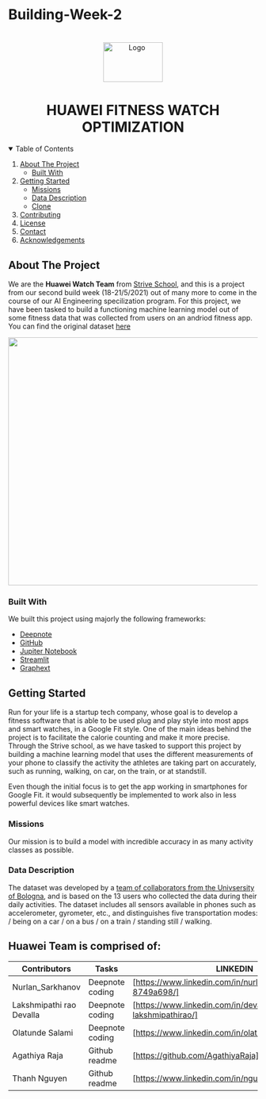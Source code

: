 # Building-Week-2
#
<!-- PROJECT SHIELDS -->
<!--
*** I'm using markdown "reference style" links for readability.
*** Reference links are enclosed in brackets [ ] instead of parentheses ( ).
*** See the bottom of this document for the declaration of the reference variables
*** for contributors-url, forks-url, etc. This is an optional, concise syntax you may use.
*** https://www.markdownguide.org/basic-syntax/#reference-style-links


 [![Contributors][contributors-shield]][contributors-url]
 [![Forks][forks-shield]][forks-url]
 [![Issues][issues-shield]][issues-url]
-->

<!-- PROJECT LOGO -->
<p align="center">
  <a href="https://github.com/othneildrew/Best-README-Template">
    <img src="https://www.saggiamente.com/wp-content/uploads/2019/08/newlogoandroid.png" alt="Logo" width="120" height="80">
  </a>

  <h1 align="center">HUAWEI FITNESS WATCH OPTIMIZATION</h1>


<!-- TABLE OF CONTENTS -->
<details open="open">
  <summary>Table of Contents</summary>
  <ol>
    <li>
      <a href="#about-the-project">About The Project</a>
      <ul>
        <li><a href="#built-with">Built With</a></li>
      </ul>
    </li>
    <li>
      <a href="#getting-started">Getting Started</a>
      <ul>
       <li><a href="#missions">Missions</a></li>
        <li><a href="#data-description">Data Description</a></li>
        <li><a href="#installation">Clone</a></li>
      </ul>
    </li>
    <li><a href="#contributing">Contributing</a></li>
    <li><a href="#license">License</a></li>
    <li><a href="#contact">Contact</a></li>
    <li><a href="#acknowledgements">Acknowledgements</a></li>
  </ol>
</details>



<!-- ABOUT THE PROJECT -->
## About The Project
We are the **Huawei Watch Team** from [Strive School](https://strive.school/), and this is a project from our second build week (18-21/5/2021) out of many more to come in the course of our AI Engineering specilization program. For this project, we have been tasked to build a functioning machine learning model out of some fitness data that was collected from users on an andriod fitness app. You can find the original dataset [here](https://tempesta.cs.unibo.it/projects/us-tm2017/download.html)

<!--![Picture 1](https://user-images.githubusercontent.com/27528504/119095806-08d12000-ba13-11eb-9641-73e7fcb37a0d.png)-->

<!--![Picture 1](https://user-images.githubusercontent.com/27528504/119107723-cb26c400-ba1f-11eb-8bb6-77ba3ff42570.png)-->
<img src="https://user-images.githubusercontent.com/27528504/119107723-cb26c400-ba1f-11eb-8bb6-77ba3ff42570.png" width="600" height="500">

<!--
![alt text](https://trendyport.com/wp-content/uploads/2020/03/1-22-768x412.jpg)
![alt text](https://trendyport.com/wp-content/uploads/2020/03/1-768x512.jpeg)
![alt text](https://trendyport.com/wp-content/uploads/2020/03/1-23-768x432.jpg)
-->


### Built With

We built this project using majorly the following frameworks:
* [Deepnote](https://deepnote.com/)
* [GitHub](https://github.com/)
* [Jupiter Notebook](https://jupyter.org/)
* [Streamlit](https://streamlit.io/)
* [Graphext](https://www.graphext.com/)


<!-- GETTING STARTED -->
## Getting Started

Run for your life is a startup tech company, whose goal is to develop a fitness software that is able to be used plug and play style into most apps and smart watches, in a Google Fit style.
One of the main ideas behind the project is to facilitate the calorie counting and make it more precise. Through the Strive school, as we have tasked to support this project by building a machine learning model that uses the different measurements of your phone to classify the activity the athletes are taking part on accurately, such as running, walking, on car, on the train, or at standstill.

Even though the initial focus is to get the app working in smartphones for Google Fit. it would subsequently be implemented to work also in less powerful devices like smart watches.

<!--Since the software is meant to complement other apps the easier it is to attach to a fitness software the easier it would be to sell. Same applies to devices, the more devices is works on the easier it will be to sell.-->


### Missions
Our mission is to build a model with incredible accuracy in as many activity classes as possible. 
<!--We are willing to sacrifice some accuracy in exchange for classifying more classes, but never too much.
The model should be adaptable to more devices that maybe don't measure as much data as the one in our dataset so if you are able to achieve great results with less data we would be very interested in taking a look at them.
The more lightweight the better we even accept a ‘lite’ submission for smartwatches with the main submission.
What if we didn't need to plug this into another software? If you are able to do a precise calorie counter and deliver it with the model please do.-->



### Data Description

The dataset was developed by a [team of collaborators from the Univsersity of Bologna](https://tempesta.cs.unibo.it/projects/us-tm2017/tutorial.html#raw_data), and is based on the 13 users who collected the data during their daily activities. The dataset includes all sensors available in phones such as accelerometer, gyrometer, etc., and distinguishes five transportation modes: 
/ being on a car
/ on a bus
/ on a train
/ standing still
/ walking.




<!-- CONTACT -->
## Huawei Team is comprised of:

| Contributors | Tasks | LINKEDIN|
| ------ | ------ | ------ |
| Nurlan_Sarkhanov | Deepnote coding| [https://www.linkedin.com/in/nurlan-sarkhanov-8749a698/]|
| Lakshmipathi rao Devalla| Deepnote coding | [https://www.linkedin.com/in/devalla-lakshmipathirao/] |
| Olatunde Salami  | Deepnote coding | [https://www.linkedin.com/in/olatunde-salami/] |
| Agathiya Raja | Github readme | [https://github.com/AgathiyaRaja]|
| Thanh Nguyen | Github readme | [https://www.linkedin.com/in/nguyenphuocxuanthanh/ |




<!-- MARKDOWN LINKS & IMAGES -->
<!-- https://www.markdownguide.org/basic-syntax/#reference-style-links -->
[contributors-shield]: https://img.shields.io/github/contributors/othneildrew/Best-README-Template.svg?style=for-the-badge
[contributors-url]: https://github.com/Leia-Team/leia_team.io/graphs/contributors
[forks-shield]: https://img.shields.io/github/forks/othneildrew/Best-README-Template.svg?style=for-the-badge
[forks-url]: https://github.com/Leia-Team/leia_team.io/network/members
[issues-shield]: https://img.shields.io/github/issues/othneildrew/Best-README-Template.svg?style=for-the-badge
[issues-url]: https://github.com/Leia-Team/leia_team.io/issues
[product-screenshot]: images/screenshot.png



<!-- MARKDOWN LINKS & IMAGES -->
<!-- https://www.markdownguide.org/basic-syntax/#reference-style-links -->
[contributors-shield]: https://img.shields.io/github/contributors/othneildrew/Best-README-Template.svg?style=for-the-badge
[contributors-url]: https://github.com/Leia-Team/leia_team.io/graphs/contributors
[forks-shield]: https://img.shields.io/github/forks/othneildrew/Best-README-Template.svg?style=for-the-badge
[forks-url]: https://github.com/Leia-Team/leia_team.io/network/members
[issues-shield]: https://img.shields.io/github/issues/othneildrew/Best-README-Template.svg?style=for-the-badge
[issues-url]: https://github.com/Leia-Team/leia_team.io/issues
[product-screenshot]: images/screenshot.png
